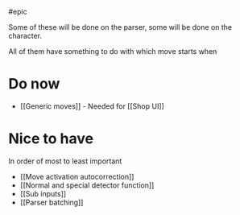 #epic 

Some of these will be done on the parser, some will be done on the character.

All of them have something to do with which move starts when

# Do now
- [[Generic moves]] - Needed for [[Shop UI]]

# Nice to have
In order of most to least important
- [[Move activation autocorrection]]
- [[Normal and special detector function]]
- [[Sub inputs]]
- [[Parser batching]]

